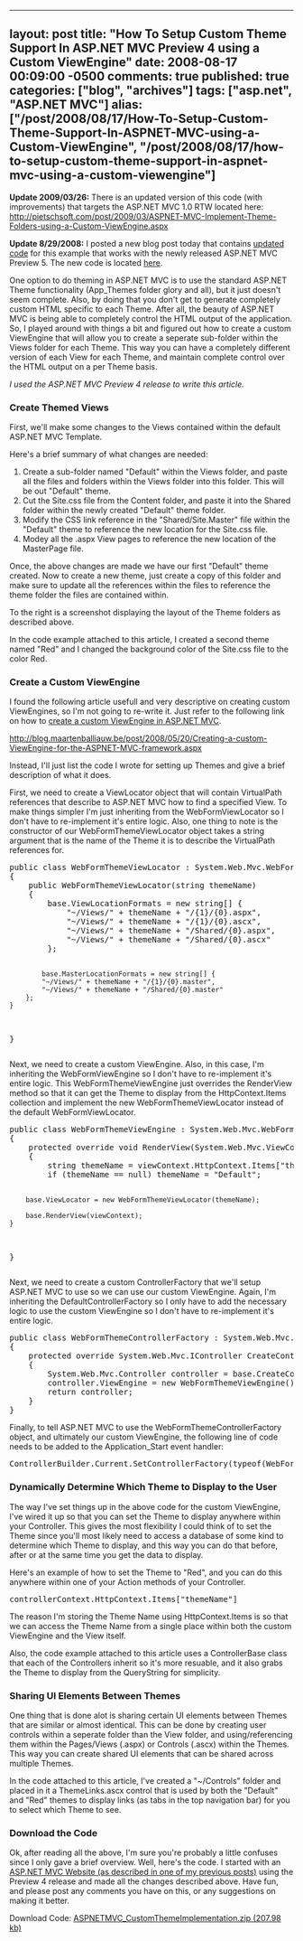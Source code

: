   ---
  layout: post
  title: "How To Setup Custom Theme Support In ASP.NET MVC Preview 4 using a Custom ViewEngine"
  date: 2008-08-17 00:09:00 -0500
  comments: true
  published: true
  categories: ["blog", "archives"]
  tags: ["asp.net", "ASP.NET MVC"]
  alias: ["/post/2008/08/17/How-To-Setup-Custom-Theme-Support-In-ASPNET-MVC-using-a-Custom-ViewEngine", "/post/2008/08/17/how-to-setup-custom-theme-support-in-aspnet-mvc-using-a-custom-viewengine"]
  ---
<!-- more -->
<p><strong>Update 2009/03/26:</strong> There is an updated version of this code (with improvements) that targets the ASP.NET MVC 1.0 RTW located here: <a href="/post/2009/03/ASPNET-MVC-Implement-Theme-Folders-using-a-Custom-ViewEngine.aspx">http://pietschsoft.com/post/2009/03/ASPNET-MVC-Implement-Theme-Folders-using-a-Custom-ViewEngine.aspx</a>&nbsp;</p>
<p><strong>Update 8/29/2008:</strong> I posted a new blog post today that contains <a href="/post.aspx?id=5a6945d0-933a-4971-aac1-13dcd73711d9">updated code</a> for this example that works with the newly released ASP.NET MVC Preview 5. The new code is located <a href="/post.aspx?id=5a6945d0-933a-4971-aac1-13dcd73711d9">here</a>.</p>
<p>One option to do theming in ASP.NET MVC is to use the standard ASP.NET Theme functionality (App_Themes folder glory and all), but it just doesn't seem complete. Also, by doing that you don't get to generate completely custom HTML specific to each Theme. After all, the beauty of ASP.NET MVC is being able to completely control the HTML output of the application. So, I played around with things a bit and figured out how to create a custom ViewEngine that will allow you to create a seperate sub-folder within the Views folder for each Theme. This way you can have a completely different version of each View for each Theme, and maintain complete control over the HTML output on a per Theme basis.</p>
<p><em>I used the ASP.NET MVC Preview 4 release to write this article.</em></p>
<p><img src="/image.axd?picture=ASPNETMVC_Preview4_CustomThemeFolderLayout.png" alt="" align="right" /></p>
<h3>Create Themed Views</h3>
<p>First, we'll make some changes to the Views contained within the default ASP.NET MVC Template.</p>
<p>Here's a brief summary of what changes are needed:</p>
<ol>
<li>Create a sub-folder named "Default" within the Views folder, and paste all the files and folders within the Views folder into this folder. This will be out "Default" theme.</li>
<li>Cut the Site.css file from the Content folder, and paste it into the Shared folder within the newly created "Default" theme folder.</li>
<li>Modify the CSS link reference in the "Shared/Site.Master" file within the "Default" theme to reference the new location for the Site.css file.</li>
<li>Modey all the .aspx View pages to reference the new location of the MasterPage file.</li>
</ol>
<p>Once, the above changes are made we have our first "Default" theme created. Now to create a new theme, just create a copy of this folder and make sure to update all the references within the files to reference the theme folder the files are contained within.</p>
<p>To the right is a screenshot displaying the layout of the Theme folders as described above.</p>
<p>In the code example attached to this article, I created a second theme named "Red" and I changed the background color of the Site.css file to the color Red.</p>
<h3>Create a Custom ViewEngine</h3>
<p>I found the following article usefull and very descriptive on creating custom ViewEngines, so I'm not going to re-write it. Just refer to the following link on how to <a href="http://blog.maartenballiauw.be/post/2008/05/20/Creating-a-custom-ViewEngine-for-the-ASPNET-MVC-framework.aspx">create a custom ViewEngine in ASP.NET MVC</a>.</p>
<p><a href="http://blog.maartenballiauw.be/post/2008/05/20/Creating-a-custom-ViewEngine-for-the-ASPNET-MVC-framework.aspx">http://blog.maartenballiauw.be/post/2008/05/20/Creating-a-custom-ViewEngine-for-the-ASPNET-MVC-framework.aspx</a></p>
<p>Instead, I'll just list the code I wrote for setting up Themes and give a brief description of what it does.</p>
<p>First, we need to create a ViewLocator object that will contain VirtualPath references that describe to ASP.NET MVC how to find a specified View. To make things simpler I'm just inheriting from the WebFormViewLocator so I don't have to re-implement it's entire logic. Also, one thing to note is the constructor of our WebFormThemeViewLocator object takes a string argument that is the name of the Theme it is to describe the VirtualPath references for.</p>
<pre class="brush: c-sharp; first-line: 1; tab-size: 4; toolbar: false; ">public class WebFormThemeViewLocator : System.Web.Mvc.WebFormViewLocator
{
    public WebFormThemeViewLocator(string themeName)
    {
        base.ViewLocationFormats = new string[] {
            "~/Views/" + themeName + "/{1}/{0}.aspx",
            "~/Views/" + themeName + "/{1}/{0}.ascx",
            "~/Views/" + themeName + "/Shared/{0}.aspx",
            "~/Views/" + themeName + "/Shared/{0}.ascx"
        };

            base.MasterLocationFormats = new string[] {
            "~/Views/" + themeName + "/{1}/{0}.master",
            "~/Views/" + themeName + "/Shared/{0}.master"
        };
    }
}</pre>
<p>Next, we need to create a custom ViewEngine. Also, in this case, I'm inheriting the WebFormViewEngine so I don't have to re-implement it's entire logic. This WebFormThemeViewEngine just overrides the RenderView method so that it can get the Theme to display from the HttpContext.Items collection and implement the new WebFormThemeViewLocator instead of the default WebFormViewLocator.</p>
<pre class="brush: c-sharp; first-line: 1; tab-size: 4; toolbar: false; ">public class WebFormThemeViewEngine : System.Web.Mvc.WebFormViewEngine
{
    protected override void RenderView(System.Web.Mvc.ViewContext viewContext)
    {
        string themeName = viewContext.HttpContext.Items["themeName"] as string;
        if (themeName == null) themeName = "Default";

        base.ViewLocator = new WebFormThemeViewLocator(themeName);

        base.RenderView(viewContext);
    }
}</pre>
<p>Next, we need to create a custom ControllerFactory that we'll setup ASP.NET MVC to use so we can use our custom ViewEngine. Again, I'm inheriting the DefaultControllerFactory so I only have to add the necessary logic to use the custom ViewEngine so I don't have to re-implement it's entire logic.</p>
<pre class="brush: c-sharp; first-line: 1; tab-size: 4; toolbar: false; ">public class WebFormThemeControllerFactory : System.Web.Mvc.DefaultControllerFactory
{
    protected override System.Web.Mvc.IController CreateController(System.Web.Routing.RequestContext requestContext, string controllerName)
    {
        System.Web.Mvc.Controller controller = base.CreateController(requestContext, controllerName) as System.Web.Mvc.Controller;
        controller.ViewEngine = new WebFormThemeViewEngine();
        return controller;
    }
}</pre>
<p>Finally, to tell ASP.NET MVC to use the WebFormThemeControllerFactory object, and ultimately our custom ViewEngine, the following line of code needs to be added to the Application_Start event handler:</p>
<pre class="brush: c-sharp; first-line: 1; tab-size: 4; toolbar: false; ">ControllerBuilder.Current.SetControllerFactory(typeof(WebFormThemeControllerFactory));</pre>
<h3>Dynamically Determine Which Theme to Display to the User</h3>
<p>The way I've set things up in the above code for the custom ViewEngine, I've wired it up so that you can set the Theme to display anywhere within your Controller. This gives the most flexibility I could think of to set the Theme since you'll most likely need to access a database of some kind to determine which Theme to display, and this way you can do that before, after or at the same time you get the data to display.</p>
<p>Here's an example of how to set the Theme to "Red", and you can do this anywhere within one of your Action methods of your Controller.</p>
<pre class="brush: c-sharp; first-line: 1; tab-size: 4; toolbar: false; ">controllerContext.HttpContext.Items["themeName"]</pre>
<p>The reason I'm storing the Theme Name using HttpContext.Items is so that we can access the Theme Name from a single place within both the custom ViewEngine and the View itself.</p>
<p>Also, the code example attached to this article uses a ControllerBase class that each of the Controllers inherit so it's more resuable, and it also grabs the Theme to display from the QueryString for simplicity.</p>
<h3>Sharing UI Elements Between Themes</h3>
<p>One thing that is done alot is sharing certain UI elements between Themes that are similar or almost identical. This can be done by creating user controls within a seperate folder than the View folder, and using/referencing them within the Pages/Views (.aspx) or Controls (.ascx) within the Themes. This way you can create shared UI elements that can be shared across multiple Themes.</p>
<p>In the code attached to this article, I've created a "~/Controls" folder and placed in it a ThemeLinks.ascx control that is used by both the "Default" and "Red" themes to display links (as tabs in the top navigation bar) for you to select which Theme to see.</p>
<h3>Download the Code</h3>
<p>Ok, after reading all the above, I'm sure you're probably a little confuses since I only gave a brief overview. Well, here's the code. I started with an <a href="/post.aspx?id=fa4fbb6a-6f47-4f43-91c1-f0ebb04544f8">ASP.NET MVC Website (as described in one of my previous posts)</a> using the Preview 4 release and made all the changes described above. Have fun, and please post any comments you have on this, or any suggestions on making it better.</p>
<p>Download Code: <a href="/file.axd?file=ASPNETMVC_CustomThemeImplementation.zip" rel="enclosure">ASPNETMVC_CustomThemeImplementation.zip (207.98 kb)</a></p>
